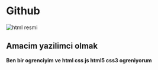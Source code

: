 # Github

![html resmi](https://play.google.com/store/apps/details?id=in.vineetsirohi.htmlreader&hl=de_AT&gl=US0)


## Amacim yazilimci olmak

**Ben bir ogrenciyim ve html css js html5 css3 ogreniyorum** <br/>

